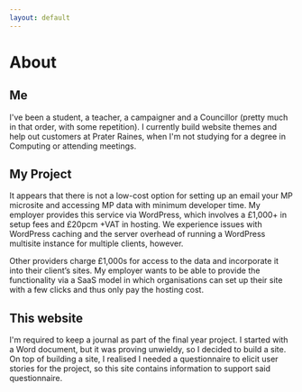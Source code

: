 ```yaml
---
layout: default
---
```


# About

## Me

I've been a student, a teacher, a campaigner and a Councillor (pretty much in that order, with some repetition). I currently build website themes and help out customers at Prater Raines, when I'm not studying for a degree in Computing or attending meetings.

## My Project

It appears that there is not a low-cost option for setting up an email your MP microsite and accessing MP data with minimum developer time. My employer provides this service via WordPress, which involves a £1,000+ in setup fees and £20pcm +VAT in hosting. We experience issues with WordPress caching and the server overhead of running a WordPress multisite instance for multiple clients, however. 

Other providers charge £1,000s for access to the data and incorporate it into their client’s sites. My employer wants to be able to provide the functionality via a SaaS model in which organisations can set up their site with a few clicks and thus only pay the hosting cost.

## This website

I'm required to keep a journal as part of the final year project. I started with a Word document, but it was proving unwieldy, so I decided to build a site. On top of building a site, I realised I needed a questionnaire to elicit user stories for the project, so this site contains information to support said questionnaire. 
